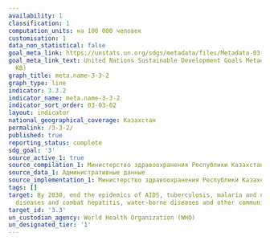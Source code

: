 ```yaml
---
availability: 1
classification: 1
computation_units: на 100 000 человек
customisation: 1
data_non_statistical: false
goal_meta_link: https://unstats.un.org/sdgs/metadata/files/Metadata-03-03-02.pdf
goal_meta_link_text: United Nations Sustainable Development Goals Metadata (PDF 61
  KB)
graph_title: meta.name-3-3-2
graph_type: line
indicator: 3.3.2
indicator_name: meta.name-3-3-2
indicator_sort_order: 03-03-02
layout: indicator
national_geographical_coverage: Казахстан
permalink: /3-3-2/
published: true
reporting_status: complete
sdg_goal: '3'
source_active_1: true
source_compilation_1: Министерство здравоохранения Республики Казахстан
source_data_1: Административные данные
source_implementation_1: Министерство здравоохранения Республики Казахстан
tags: []
target: By 2030, end the epidemics of AIDS, tuberculosis, malaria and neglected tropical
  diseases and combat hepatitis, water-borne diseases and other communicable diseases
target_id: '3.3'
un_custodian_agency: World Health Organization (WHO)
un_designated_tier: '1'
---
```

